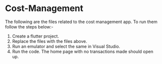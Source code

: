 # Cost-Management
The following are the files related to the cost management app.
To run them follow the steps below:-
1. Create a flutter project.
2. Replace the files with the files above.
3. Run an emulator and select the same in Visual Studio.
4. Run the code. The home page with no transactions made should open up.
